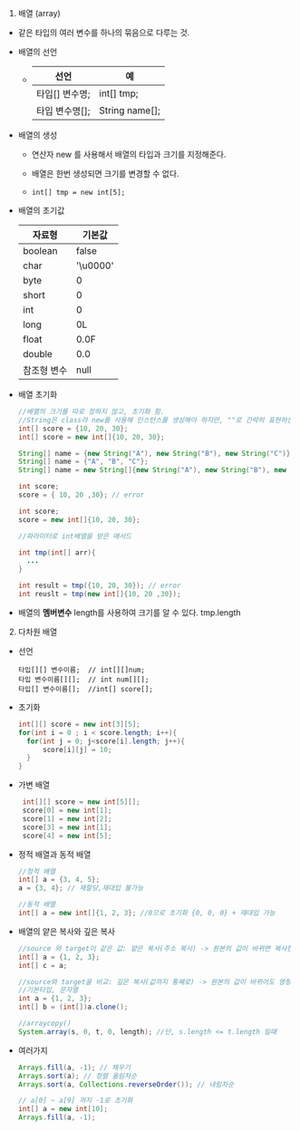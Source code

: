 1. 배열 (array)

- 같은 타입의 여러 변수를 하나의 묶음으로 다루는 것. 

- 배열의 선언 

  - | 선언           | 예             |
    | -------------- | -------------- |
    | 타입[] 변수명; | int[] tmp;     |
    | 타입 변수명[]; | String name[]; |

- 배열의 생성

  - 연산자 new 를 사용해서 배열의 타입과 크기를 지정해준다.

  - 배열은 한번 생성되면 크기를 변경할 수 없다.

  - ```
    int[] tmp = new int[5]; 
    ```

- 배열의 초기값

  | 자료형      | 기본값   |
  | ----------- | -------- |
  | boolean     | false    |
  | char        | '\u0000' |
  | byte        | 0        |
  | short       | 0        |
  | int         | 0        |
  | long        | 0L       |
  | float       | 0.0F     |
  | double      | 0.0      |
  | 참조형 변수 | null     |

- 배열 초기화

  ```java
  //배열의 크기를 따로 정하지 않고, 초기화 함.
  //String은 class라 new를 사용해 인스턴스를 생성해야 하지만, ""로 간략히 표현하는 것을 허용함.
  int[] score = {10, 20, 30};
  int[] score = new int[]{10, 20, 30};
  
  String[] name = {new String("A"), new String("B"), new String("C")};
  String[] name = {"A", "B", "C"};
  String[] name = new String[]{new String("A"), new String("B"), new String("C")};
  ```

  ```java
  int score;
  score = { 10, 20 ,30}; // error
  
  int score;
  score = new int[]{10, 20, 30};
  ```

  ```java
  //파라미터로 int배열을 받은 매서드
  
  int tmp(int[] arr){
  	...
  }
  
  int result = tmp({10, 20, 30}); // error
  int reuslt = tmp(new int[]{10, 20 ,30});
  ```

- 배열의 **멤버변수** length를 사용하여 크기를 알 수 있다. tmp.length



2. 다차원 배열

- 선언

  ```pseudocode
  타입[][] 변수이름;	// int[][]num;
  타입 변수이름[][];	// int num[][];
  타입[] 변수이름[];	//int[] score[];
  ```

- 초기화

  ```java
  int[][] score = new int[3][5];
  for(int i = 0 ; i < score.length; i++){
  	for(int j = 0; j<score[i].length; j++){
  		score[i][j] = 10;
  	}
  }
  ```

- 가변 배열

  ```java
   int[][] score = new int[5][];
   score[0] = new int[1];
   score[1] = new int[2];
   score[3] = new int[1];
   score[4] = new int[5];
  ```

- 정적 배열과 동적 배열

  ```java
  //정적 배열
  int[] a = {3, 4, 5};
  a = {3, 4}; // 재할당,재대입 불가능
  
  //동적 배열
  int[] a = new int[]{1, 2, 3}; //0으로 초기화 {0, 0, 0} + 재대입 가능
  ```

- 배열의 얕은 복사와 깊은 복사

  ```java
  //source 와 target이 같은 값: 얕은 복사(주소 복사) -> 원본의 값이 바뀌면 복사한 값도 바뀜.
  int[] a = {1, 2, 3};
  int[] c = a;
  
  //source와 target을 비교: 깊은 복사(값까지 통째로) -> 원본의 값이 바뀌어도 영향이 없음.
  //기본타입, 문자열 
  int a = {1, 2, 3};
  int[] b = (int[])a.clone();
  
  //arraycopy()
  System.array(s, 0, t, 0, length); //단, s.length <= t.length 일때
  ```

- 여러가지

  ```java
  Arrays.fill(a, -1); // 채우기
  Arrays.sort(a); // 정렬 올림차순
  Arrays.sort(a, Collections.reverseOrder()); // 내림차순
  ```
  
  ```java
  // a[0] ~ a[9] 까지 -1로 초기화
  int[] a = new int[10];
  Arrays.fill(a, -1);
  ```
  
  

